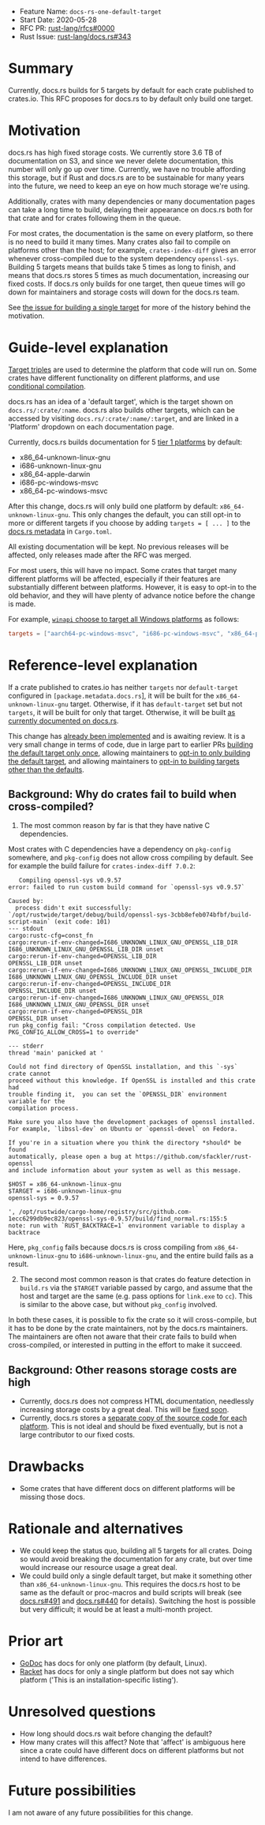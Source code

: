 - Feature Name: `docs-rs-one-default-target`
- Start Date: 2020-05-28
- RFC PR: [rust-lang/rfcs#0000](https://github.com/rust-lang/rfcs/pull/0000)
- Rust Issue: [rust-lang/docs.rs#343](https://github.com/rust-lang/docs.rs/issues/343)

# Summary
[summary]: #summary

Currently, docs.rs builds for 5 targets by default for each crate published to crates.io.
This RFC proposes for docs.rs to by default only build one target.

# Motivation
[motivation]: #motivation

docs.rs has high fixed storage costs.
We currently store 3.6 TB of documentation on S3, and since we never delete documentation,
this number will only go up over time. Currently, we have no trouble affording this storage,
but if Rust and docs.rs are to be sustainable for many years into the future,
we need to keep an eye on how much storage we're using.

Additionally, crates with many dependencies or many documentation pages can take a long time to build,
delaying their appearance on docs.rs both for that crate and for crates following them in the queue.

For most crates, the documentation is the same on every platform, so there is no need to build it many times.
Many crates also fail to compile on platforms other than the host;
for example, `crates-index-diff` gives an error whenever cross-compiled due to the system dependency `openssl-sys`.
Building 5 targets means that builds take 5 times as long to finish,
and means that docs.rs stores 5 times as much documentation, increasing our fixed costs.
If docs.rs only builds for one target,
then queue times will go down for maintainers and storage costs will down for the docs.rs team.

See [the issue for building a single target][docs.rs#343] for more of the history behind the motivation.

# Guide-level explanation
[guide-level-explanation]: #guide-level-explanation

[Target triples][platform support] are used to determine the platform that code will run on.
Some crates have different functionality on different platforms, and use [conditional compilation].

docs.rs has an idea of a 'default target', which is the target shown on `docs.rs/:crate/:name`.
docs.rs also builds other targets, which can be accessed by visiting `docs.rs/:crate/:name/:target`,
and are linked in a 'Platform' dropdown on each documentation page.

Currently, docs.rs builds documentation for 5 [tier 1 platforms][platform support] by default:

- x86_64-unknown-linux-gnu
- i686-unknown-linux-gnu
- x86_64-apple-darwin
- i686-pc-windows-msvc
- x86_64-pc-windows-msvc

After this change, docs.rs will only build one platform by default: `x86_64-unknown-linux-gnu`.
This only changes the default, you can still opt-in to more or different targets if you choose
by adding `targets = [ ... ]` to the [docs.rs metadata] in `Cargo.toml`.

All existing documentation will be kept.
No previous releases will be affected, only releases made after the RFC was merged.

For most users, this will have no impact.
Some crates that target many different platforms will be affected,
especially if their features are substantially different between platforms.
However, it is easy to opt-in to the old behavior,
and they will have plenty of advance notice before the change is made.

For example, [`winapi` choose to target all Windows platforms][winapi-commit] as follows:

```toml
targets = ["aarch64-pc-windows-msvc", "i686-pc-windows-msvc", "x86_64-pc-windows-msvc"] 
```

<!--

Explain the proposal as if it was already included in the language and you were teaching it to another Rust programmer. That generally means:

- Introducing new named concepts.
- Explaining the feature largely in terms of examples.
- Explaining how Rust programmers should *think* about the feature, and how it should impact the way they use Rust. It should explain the impact as concretely as possible.
- If applicable, provide sample error messages, deprecation warnings, or migration guidance.
- If applicable, describe the differences between teaching this to existing Rust programmers and new Rust programmers.

For implementation-oriented RFCs (e.g. for compiler internals), this section should focus on how compiler contributors should think about the change, and give examples of its concrete impact. For policy RFCs, this section should provide an example-driven introduction to the policy, and explain its impact in concrete terms.

-->

# Reference-level explanation
[reference-level-explanation]: #reference-level-explanation

If a crate published to crates.io has neither `targets` nor `default-target` configured in `[package.metadata.docs.rs`],
it will be built for the `x86_64-unknown-linux-gnu` target.
Otherwise, if it has `default-target` set but not `targets`, it will be built for only that target.
Otherwise, it will be built [as currently documented on docs.rs][docs.rs metadata].

This change has [already been implemented][implementation PR] and is awaiting review.
It is a very small change in terms of code, due in large part to earlier PRs
[building the default target only once][remove-duplicate-default],
allowing maintainers to [opt-in to only building the default target][opt-in single target],
and allowing maintainers to [opt-in to building targets other than the defaults][non-tier-one-targets].

## Background: Why do crates fail to build when cross-compiled?

1. The most common reason by far is that they have native C dependencies.

Most crates with C dependencies have a dependency on `pkg-config` somewhere,
and `pkg-config` does not allow cross compiling by default.
See for example the build failure for `crates-index-diff 7.0.2`:

```
   Compiling openssl-sys v0.9.57
error: failed to run custom build command for `openssl-sys v0.9.57`

Caused by:
  process didn't exit successfully: `/opt/rustwide/target/debug/build/openssl-sys-3cbb8efeb074bfbf/build-script-main` (exit code: 101)
--- stdout
cargo:rustc-cfg=const_fn
cargo:rerun-if-env-changed=I686_UNKNOWN_LINUX_GNU_OPENSSL_LIB_DIR
I686_UNKNOWN_LINUX_GNU_OPENSSL_LIB_DIR unset
cargo:rerun-if-env-changed=OPENSSL_LIB_DIR
OPENSSL_LIB_DIR unset
cargo:rerun-if-env-changed=I686_UNKNOWN_LINUX_GNU_OPENSSL_INCLUDE_DIR
I686_UNKNOWN_LINUX_GNU_OPENSSL_INCLUDE_DIR unset
cargo:rerun-if-env-changed=OPENSSL_INCLUDE_DIR
OPENSSL_INCLUDE_DIR unset
cargo:rerun-if-env-changed=I686_UNKNOWN_LINUX_GNU_OPENSSL_DIR
I686_UNKNOWN_LINUX_GNU_OPENSSL_DIR unset
cargo:rerun-if-env-changed=OPENSSL_DIR
OPENSSL_DIR unset
run pkg_config fail: "Cross compilation detected. Use PKG_CONFIG_ALLOW_CROSS=1 to override"

--- stderr
thread 'main' panicked at '

Could not find directory of OpenSSL installation, and this `-sys` crate cannot
proceed without this knowledge. If OpenSSL is installed and this crate had
trouble finding it,  you can set the `OPENSSL_DIR` environment variable for the
compilation process.

Make sure you also have the development packages of openssl installed.
For example, `libssl-dev` on Ubuntu or `openssl-devel` on Fedora.

If you're in a situation where you think the directory *should* be found
automatically, please open a bug at https://github.com/sfackler/rust-openssl
and include information about your system as well as this message.

$HOST = x86_64-unknown-linux-gnu
$TARGET = i686-unknown-linux-gnu
openssl-sys = 0.9.57

', /opt/rustwide/cargo-home/registry/src/github.com-1ecc6299db9ec823/openssl-sys-0.9.57/build/find_normal.rs:155:5
note: run with `RUST_BACKTRACE=1` environment variable to display a backtrace
```

Here, `pkg_config` fails because docs.rs is cross compiling from `x86_64-unknown-linux-gnu` to `i686-unknown-linux-gnu`,
and the entire build fails as a result.

2. The second most common reason is that crates do feature detection in `build.rs` via the `$TARGET` variable passed by cargo,
and assume that the host and target are the same (e.g. pass options for `link.exe` to `cc`).
This is similar to the above case, but without `pkg_config` involved.

In both these cases, it is possible to fix the crate so it will cross-compile,
but it has to be done by the crate maintainers, not by the docs.rs maintainers.
The maintainers are often not aware that their crate fails to build when cross-compiled,
or interested in putting in the effort to make it succeed.

## Background: Other reasons storage costs are high

- Currently, docs.rs does not compress HTML documentation,
  needlessly increasing storage costs by a great deal. This will be [fixed soon][docs.rs#780].
- Currently, docs.rs stores a [separate copy of the source code for each platform][duplicate-source].
  This is not ideal and should be fixed eventually, but is not a large contributor to our fixed costs.

<!--
This is the technical portion of the RFC. Explain the design in sufficient detail that:

    Its interaction with other features is clear.
    It is reasonably clear how the feature would be implemented.
    Corner cases are dissected by example.

The section should return to the examples given in the previous section, and explain more fully how the detailed proposal makes those examples work.
-->

# Drawbacks
[drawbacks]: #drawbacks

- Some crates that have different docs on different platforms will be missing those docs.

# Rationale and alternatives
[rationale-and-alternatives]: #rationale-and-alternatives

- We could keep the status quo, building all 5 targets for all crates.
  Doing so would avoid breaking the documentation for any crate,
  but over time would increase our resource usage a great deal.
- We could build only a single default target, but make it something other than `x86_64-unknown-linux-gnu`.
  This requires the docs.rs host to be same as the default or proc-macros and build scripts will break
  (see [docs.rs#491] and [docs.rs#440] for details).
  Switching the host is possible but very difficult; it would be at least a multi-month project.

<!--
- Why is this design the best in the space of possible designs?
- What other designs have been considered and what is the rationale for not choosing them?
- What is the impact of not doing this?
-->

# Prior art
[prior-art]: #prior-art

- [GoDoc] has docs for only one platform (by default, Linux).
- [Racket](https://docs.racket-lang.org/) has docs for only a single platform but does not say which platform ('This is an installation-specific listing').

<!--
Discuss prior art, both the good and the bad, in relation to this proposal.
A few examples of what this can include are:

- For language, library, cargo, tools, and compiler proposals: Does this feature exist in other programming languages and what experience have their community had?
- For community proposals: Is this done by some other community and what were their experiences with it?
- For other teams: What lessons can we learn from what other communities have done here?
- Papers: Are there any published papers or great posts that discuss this? If you have some relevant papers to refer to, this can serve as a more detailed theoretical background.

This section is intended to encourage you as an author to think about the lessons from other languages, provide readers of your RFC with a fuller picture.
If there is no prior art, that is fine - your ideas are interesting to us whether they are brand new or if it is an adaptation from other languages.

Note that while precedent set by other languages is some motivation, it does not on its own motivate an RFC.
Please also take into consideration that rust sometimes intentionally diverges from common language features.
-->

# Unresolved questions
[unresolved-questions]: #unresolved-questions

- How long should docs.rs wait before changing the default?
- How many crates will this affect?
  Note that 'affect' is ambiguous here since a crate could have different docs on different platforms
  but not intend to have differences.

# Future possibilities
[future-possibilities]: #future-possibilities

I am not aware of any future possibilities for this change.

<!--
Think about what the natural extension and evolution of your proposal would
be and how it would affect the language and project as a whole in a holistic
way. Try to use this section as a tool to more fully consider all possible
interactions with the project and language in your proposal.
Also consider how the this all fits into the roadmap for the project
and of the relevant sub-team.

This is also a good place to "dump ideas", if they are out of scope for the
RFC you are writing but otherwise related.

If you have tried and cannot think of any future possibilities,
you may simply state that you cannot think of anything.

Note that having something written down in the future-possibilities section
is not a reason to accept the current or a future RFC; such notes should be
in the section on motivation or rationale in this or subsequent RFCs.
The section merely provides additional information.
-->

[platform support]: https://forge.rust-lang.org/release/platform-support.html
[docs.rs metadata]: https://docs.rs/about#metadata
[winapi-commit]: https://github.com/retep998/winapi-rs/commit/0090d411766ff22a2f280fc42e6a61e04780cdd4
[remove-duplicate-default]: https://github.com/rust-lang/docs.rs/pull/534
[opt-in single target]: https://github.com/rust-lang/docs.rs/pull/632
[non-tier-one-targets]: https://github.com/rust-lang/docs.rs/pull/633
[implementation PR]: https://github.com/rust-lang/docs.rs/pull/532
[GoDoc]: https://godoc.org/-/about
[docs.rs#440]: https://github.com/rust-lang/docs.rs/issues/440
[docs.rs#491]: https://github.com/rust-lang/docs.rs/pull/491
[docs.rs#780]: https://github.com/rust-lang/docs.rs/pull/780
[duplicate-source]: https://github.com/rust-lang/rust/issues/67804#issuecomment-570320452
[docs.rs#343]: https://github.com/rust-lang/docs.rs/issues/343
[conditional compilation]:https://doc.rust-lang.org/reference/conditional-compilation.html
